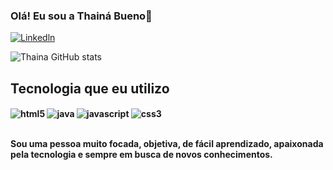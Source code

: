 
### Olá! Eu sou a Thainá Bueno👋
[![Linkedln](https://img.shields.io/badge/LinkedIn-0077B5?style=for-the-badge&logo=linkedin&logoColor=white)](https://www.linkedin.com/in/thaina-bueno)

![Thaina GitHub stats](https://github-readme-stats.vercel.app/api?username=thaybueno&show_icons=true&theme=dracula)

## Tecnologia que eu utilizo 

<div style="display: inline_block"><b/>
    <img align= "center" alt="html5" src="https://img.shields.io/badge/HTML5-E34F26?style=for-the-badge&logo=html5&logoColor=white" />
    <img align= "center" alt="java" src="https://img.shields.io/badge/Java-ED8B00?style=for-the-badge&logo=openjdk&logoColor=white" />
    <img align= "center" alt="javascript" src="https://img.shields.io/badge/JavaScript-323330?style=for-the-badge&logo=javascript&logoColor=F7DF1E" />
    <img align= "center" alt="css3" src="https://img.shields.io/badge/CSS3-1572B6?style=for-the-badge&logo=css3&logoColor=white" />
</div><br/>

Sou uma pessoa muito focada, objetiva, de fácil aprendizado, apaixonada pela tecnologia e sempre em busca de novos conhecimentos. 

